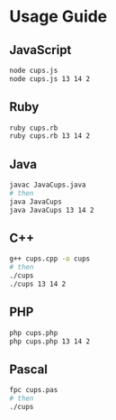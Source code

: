 # Usage Guide

## JavaScript
```bash
node cups.js
node cups.js 13 14 2
```

## Ruby
```bash
ruby cups.rb
ruby cups.rb 13 14 2
```

## Java
```bash
javac JavaCups.java
# then
java JavaCups
java JavaCups 13 14 2
```

## C++
```bash
g++ cups.cpp -o cups
# then
./cups
./cups 13 14 2
```

## PHP
```bash
php cups.php
php cups.php 13 14 2
```

## Pascal
```bash
fpc cups.pas
# then
./cups
```
